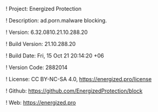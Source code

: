 ! Project: Energized Protection

! Description: ad.porn.malware blocking.

! Version: 6.32.0810.21.10.288.20

! Build Version: 21.10.288.20

! Build Date: Fri, 15 Oct 21 20:14:20 +06

! Version Code: 2882014

! License: CC BY-NC-SA 4.0, https://energized.pro/license

! Github: https://github.com/EnergizedProtection/block

! Web: https://energized.pro
